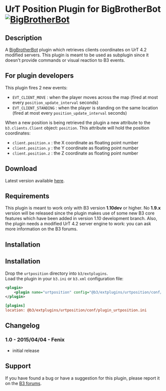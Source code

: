 UrT Position Plugin for BigBrotherBot [![BigBrotherBot](http://i.imgur.com/7sljo4G.png)][B3]
=====================================

Description
-----------
A [BigBrotherBot][B3] plugin which retrieves clients coordinates on UrT 4.2 modified servers. This plugin is meant to be 
used as subplugin since it doesn't provide commands or visual reaction to B3 events.

For plugin developers
---------------------
This plugin fires 2 new events:

* `EVT_CLIENT_MOVE` : when the player moves across the map (fired at most every `position_update_interval` seconds)
* `EVT_CLIENT_STANDING` : when the player is standing on the same location (fired at most every `position_update_interval` seconds)

When a new position is being retrieved the plugin a new attribute to the `b3.clients.Client` object: `position`. This 
attribute will hold the position coordinates:
 
* `client.position.x` : the X coordinate as floating point number
* `client.position.y` : the Y coordinate as floating point number
* `client.position.z` : the Z coordinate as floating point number

Download
--------
Latest version available [here](https://github.com/danielepantaleone/b3-plugin-urtposition/archive/master.zip).

Requirements
------------
This plugin is meant to work only with B3 version **1.10dev** or higher. No **1.9.x** version will be released since 
the plugin makes use of some new B3 core features which have been added in version 1.10 development branch. Also, the
plugin needs a modified UrT 4.2 server engine to work: you can ask more information on the B3 forums.

Installation
------------
Installation
------------
Drop the `urtposition` directory into `b3/extplugins`.  
Load the plugin in your `b3.ini` or `b3.xml` configuration file:
```xml
<plugin>
    <plugin name="urtposition" config="@b3/extplugins/urtposition/conf/plugin_urtposition.ini" />
</plugin>
```
```ini
[plugins]
location: @b3/extplugins/urtposition/conf/plugin_urtposition.ini
```

Changelog
---------
### 1.0 - 2015/04/04 - Fenix
- initial release

Support
-------
If you have found a bug or have a suggestion for this plugin, please report it on the [B3 forums][Support].

[B3]: http://www.bigbrotherbot.net/ "BigBrotherBot (B3)"
[Support]: http://forum.bigbrotherbot.net/ "Support topic on the B3 forums"